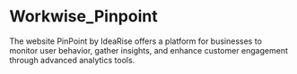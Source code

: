 # Workwise_Pinpoint
The website PinPoint by IdeaRise offers a platform for businesses to monitor user behavior, gather insights, and enhance customer engagement through advanced analytics tools.
